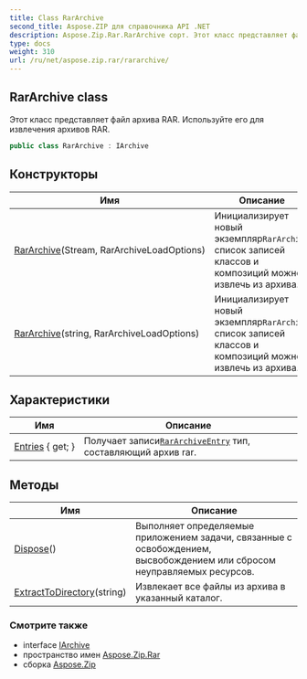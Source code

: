 ```yaml
---
title: Class RarArchive
second_title: Aspose.ZIP для справочника API .NET
description: Aspose.Zip.Rar.RarArchive сорт. Этот класс представляет файл архива RAR. Используйте его для извлечения архивов RAR.
type: docs
weight: 310
url: /ru/net/aspose.zip.rar/rararchive/
---
```

## RarArchive class

Этот класс представляет файл архива RAR. Используйте его для извлечения архивов RAR.

```csharp
public class RarArchive : IArchive
```

## Конструкторы

| Имя | Описание |
| --- | --- |
| [RarArchive](rararchive/#constructor)(Stream, RarArchiveLoadOptions) | Инициализирует новый экземпляр`RarArchive` список записей классов и композиций можно извлечь из архива. |
| [RarArchive](rararchive/#constructor_1)(string, RarArchiveLoadOptions) | Инициализирует новый экземпляр`RarArchive` список записей классов и композиций можно извлечь из архива. |

## Характеристики

| Имя | Описание |
| --- | --- |
| [Entries](../../aspose.zip.rar/rararchive/entries/) { get; } | Получает записи[`RarArchiveEntry`](../rararchiveentry/) тип, составляющий архив rar. |

## Методы

| Имя | Описание |
| --- | --- |
| [Dispose](../../aspose.zip.rar/rararchive/dispose/)() | Выполняет определяемые приложением задачи, связанные с освобождением, высвобождением или сбросом неуправляемых ресурсов. |
| [ExtractToDirectory](../../aspose.zip.rar/rararchive/extracttodirectory/#extracttodirectory)(string) | Извлекает все файлы из архива в указанный каталог. |

### Смотрите также

* interface [IArchive](../../aspose.zip/iarchive/)
* пространство имен [Aspose.Zip.Rar](../../aspose.zip.rar/)
* сборка [Aspose.Zip](../../)


